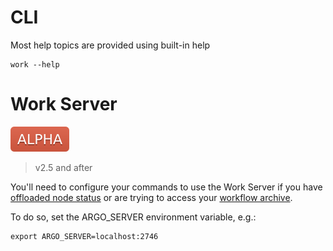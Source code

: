 # CLI

Most help topics are provided using built-in help

```
work --help
```

# Work Server

![alpha](assets/alpha.svg)

> v2.5 and after

You'll need to configure your commands to use the Work Server if you have [offloaded node status](offloading-large-workflows.md) or are trying to access your [workflow archive](workflow-archive.md). 

To do so, set the ARGO_SERVER environment variable, e.g.:

```
export ARGO_SERVER=localhost:2746
```
